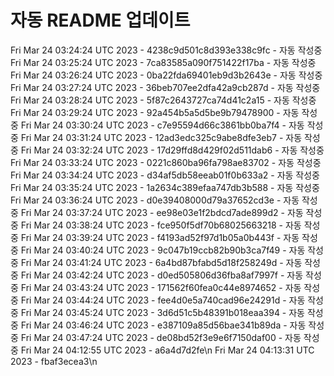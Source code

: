 # 자동 README 업데이트
Fri Mar 24 03:24:24 UTC 2023 - 4238c9d501c8d393e338c9fc - 자동 작성중
Fri Mar 24 03:25:24 UTC 2023 - 7ca83585a090f751422f17ba - 자동 작성중
Fri Mar 24 03:26:24 UTC 2023 - 0ba22fda69401eb9d3b2643e - 자동 작성중
Fri Mar 24 03:27:24 UTC 2023 - 36beb707ee2dfa42a9cb287d - 자동 작성중
Fri Mar 24 03:28:24 UTC 2023 - 5f87c2643727ca74d41c2a15 - 자동 작성중
Fri Mar 24 03:29:24 UTC 2023 - 92a454b5a5d5be9b79478900 - 자동 작성중
Fri Mar 24 03:30:24 UTC 2023 - c7e95594d66c3861bb0ba7f4 - 자동 작성중
Fri Mar 24 03:31:24 UTC 2023 - 12ad3edc325c9abe8dfe3eb7 - 자동 작성중
Fri Mar 24 03:32:24 UTC 2023 - 17d29ffd8d429f02d511dab6 - 자동 작성중
Fri Mar 24 03:33:24 UTC 2023 - 0221c860ba96fa798ae83702 - 자동 작성중
Fri Mar 24 03:34:24 UTC 2023 - d34af5db58eeab01f0b633a2 - 자동 작성중
Fri Mar 24 03:35:24 UTC 2023 - 1a2634c389efaa747db3b588 - 자동 작성중
Fri Mar 24 03:36:24 UTC 2023 - d0e39408000d79a37652cd3e - 자동 작성중
Fri Mar 24 03:37:24 UTC 2023 - ee98e03e1f2bdcd7ade899d2 - 자동 작성중
Fri Mar 24 03:38:24 UTC 2023 - fce950f5df70b68025663218 - 자동 작성중
Fri Mar 24 03:39:24 UTC 2023 - f4193ad52f97d1b05a0b443f - 자동 작성중
Fri Mar 24 03:40:24 UTC 2023 - 9c047b19ccb82b90b3ca7f49 - 자동 작성중
Fri Mar 24 03:41:24 UTC 2023 - 6a4bd87bfabd5d18f258249d - 자동 작성중
Fri Mar 24 03:42:24 UTC 2023 - d0ed505806d36fba8af7997f - 자동 작성중
Fri Mar 24 03:43:24 UTC 2023 - 171562f60fea0c44e8974652 - 자동 작성중
Fri Mar 24 03:44:24 UTC 2023 - fee4d0e5a740cad96e24291d - 자동 작성중
Fri Mar 24 03:45:24 UTC 2023 - 3d6d51c5b48391b018eaa394 - 자동 작성중
Fri Mar 24 03:46:24 UTC 2023 - e387109a85d56bae341b89da - 자동 작성중
Fri Mar 24 03:47:24 UTC 2023 - de08bd52f3e9e6f7150daf00 - 자동 작성중
Fri Mar 24 04:12:55 UTC 2023 - a6a4d7d2fe\n
Fri Mar 24 04:13:31 UTC 2023 - fbaf3ecea3\n
